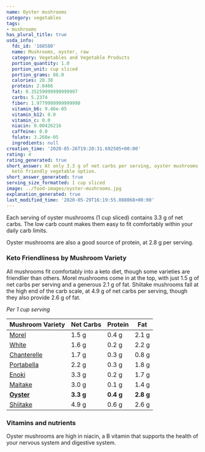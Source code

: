 ```yaml
---
name: Oyster mushrooms
category: vegetables
tags:
- mushrooms
has_plural_title: true
usda_info:
  fdc_id: '168580'
  name: Mushrooms, oyster, raw
  category: Vegetables and Vegetable Products
  portion_quantity: 1.0
  portion_unit: cup sliced
  portion_grams: 86.0
  calories: 28.38
  protein: 2.8466
  fat: 0.35259999999999997
  carbs: 5.2374
  fiber: 1.9779999999999998
  vitamin_b6: 9.46e-05
  vitamin_b12: 0.0
  vitamin_c: 0.0
  niacin: 0.00426216
  caffeine: 0.0
  folate: 3.268e-05
  ingredients: null
creation_time: '2020-05-26T19:20:31.692505+00:00'
rating: 4
rating_generated: true
short_answer: At only 3.3 g of net carbs per serving, oyster mushrooms are an excellent,
  keto friendly vegetable option.
short_answer_generated: true
serving_size_formatted: 1 cup sliced
image: ../food-images/oyster-mushrooms.jpg
explanation_generated: true
last_modified_time: '2020-05-29T16:19:55.088068+00:00'
---
```

Each serving of oyster mushrooms (1 cup sliced) contains 3.3 g of net carbs. The low carb count makes them easy to fit comfortably within your daily carb limits.

Oyster mushrooms are also a good source of protein, at 2.8 g per serving.

### Keto Friendliness by Mushroom Variety

All mushrooms fit comfortably into a keto diet, though some varieties are friendlier than others. Morel mushrooms come in at the top, with just 1.5 g of net carbs per serving and a generous 2.1 g of fat. Shiitake mushrooms fall at the high end of the carb scale, at 4.9 g of net carbs per serving, though they also provide 2.6 g of fat.

*Per 1 cup serving*

| Mushroom Variety | Net Carbs | Protein | Fat|
| ------|------|------|------|
| [Morel](/morel-mushrooms) | 1.5 g | 0.4 g | 2.1 g |
| [White](/white-mushrooms) | 1.6 g | 0.2 g | 2.2 g |
| [Chanterelle](/chanterelle-mushrooms) | 1.7 g | 0.3 g | 0.8 g |
| [Portabella](/portabella-mushrooms) | 2.2 g | 0.3 g | 1.8 g |
| [Enoki](/enoki-mushrooms) | 3.3 g | 0.2 g | 1.7 g |
| [Maitake](/maitake-mushrooms) | 3.0 g | 0.1 g | 1.4 g |
| **[Oyster](/oyster-mushrooms)** | **3.3 g** | **0.4 g** | **2.8 g** |
| [Shiitake](/shiitake-mushrooms) | 4.9 g | 0.6 g | 2.6 g |

### Vitamins and nutrients

Oyster mushrooms are high in niacin, a B vitamin that supports the health of your nervous system and digestive system.
